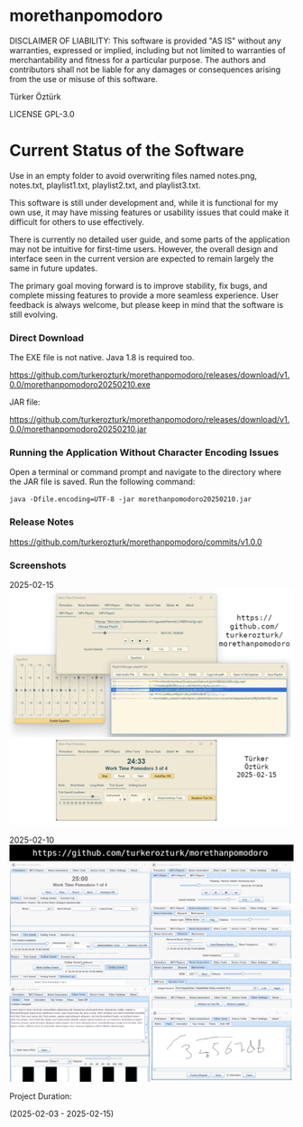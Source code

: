 # morethanpomodoro

DISCLAIMER OF LIABILITY:
This software is provided "AS IS" without any warranties, expressed or implied, including but not limited to warranties of merchantability and fitness for a particular purpose. The authors and contributors shall not be liable for any damages or consequences arising from the use or misuse of this software.


Türker Öztürk 

LICENSE GPL-3.0

# Current Status of the Software

Use in an empty folder to avoid overwriting files named notes.png, notes.txt, playlist1.txt, playlist2.txt, and playlist3.txt.

This software is still under development and, while it is functional for my own use, it may have missing features or usability issues that could make it difficult for others to use effectively.

There is currently no detailed user guide, and some parts of the application may not be intuitive for first-time users. However, the overall design and interface seen in the current version are expected to remain largely the same in future updates.

The primary goal moving forward is to improve stability, fix bugs, and complete missing features to provide a more seamless experience. User feedback is always welcome, but please keep in mind that the software is still evolving.

### Direct Download

The EXE file is not native. Java 1.8 is required too.

https://github.com/turkerozturk/morethanpomodoro/releases/download/v1.0.0/morethanpomodoro20250210.exe

JAR file:

https://github.com/turkerozturk/morethanpomodoro/releases/download/v1.0.0/morethanpomodoro20250210.jar

### Running the Application Without Character Encoding Issues

Open a terminal or command prompt and navigate to the directory where the JAR file is saved.
Run the following command:

    java -Dfile.encoding=UTF-8 -jar morethanpomodoro20250210.jar


### Release Notes

https://github.com/turkerozturk/morethanpomodoro/commits/v1.0.0

### Screenshots

2025-02-15
![Screenshot](screenshot20250215.png)

2025-02-10
![Screenshot](screenshot.png)




Project Duration:

(2025-02-03 - 2025-02-15)